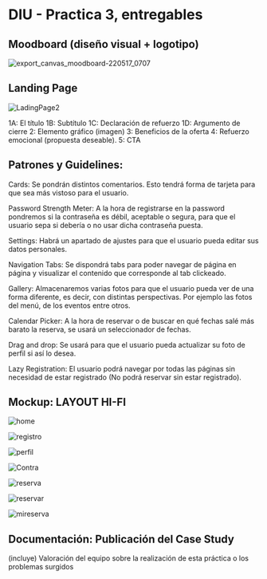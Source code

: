 # DIU - Practica 3, entregables

## Moodboard (diseño visual + logotipo)   

![export_canvas_moodboard-220517_0707](https://user-images.githubusercontent.com/101646040/168750250-54dfe91e-5560-490c-8e3b-ab33e91575c8.png)

## Landing Page
![LadingPage2](https://user-images.githubusercontent.com/101646040/168755009-aa49e166-ac0e-469b-b718-bed9178ce136.jpg)

 1A: El título
	1B: Subtítulo
	1C: Declaración de refuerzo
	1D: Argumento de cierre
	2: Elemento gráfico (imagen)
	3: Beneficios de la oferta
	4: Refuerzo emocional (propuesta deseable).
	5: CTA

## Patrones y Guidelines:

Cards: Se pondrán distintos comentarios. Esto tendrá forma de tarjeta para que sea más vistoso para el usuario.

Password Strength Meter: A la hora de registrarse en la password pondremos si la contraseña es débil, aceptable o segura, para que el usuario sepa si debería o no usar dicha contraseña puesta.

Settings: Habrá un apartado de ajustes para que el usuario pueda editar sus datos personales.

Navigation Tabs: Se dispondrá tabs para poder navegar de página en página y visualizar el contenido que corresponde al tab clickeado.

Gallery: Almacenaremos varias fotos para que el usuario pueda ver de una forma diferente, es decir, con distintas perspectivas. Por ejemplo las fotos del menú, de los eventos entre otros.

Calendar Picker: A la hora de reservar o de buscar en qué fechas salé más barato la reserva, se usará un seleccionador de fechas.

Drag and drop: Se usará para que el usuario pueda actualizar su foto de perfil si así lo desea.

Lazy Registration: El usuario podrá navegar por todas las páginas sin necesidad de estar registrado (No podrá reservar sin estar registrado).


## Mockup: LAYOUT HI-FI
![home](https://user-images.githubusercontent.com/101646040/168750299-56bb55e1-6a0a-4fcf-8421-f8306ceb934e.png)

![registro](https://user-images.githubusercontent.com/101646040/168750317-cb092166-a9bf-45c8-8859-6e41aabedc63.png)

![perfil](https://user-images.githubusercontent.com/101646040/168750336-20fec323-bbd8-4077-820b-fb9cecccbf05.png)

![Contra](https://user-images.githubusercontent.com/101646040/168750471-b00fd4b5-dac4-4c56-bf20-9a8410cab211.png)

![reserva](https://user-images.githubusercontent.com/101646040/168750426-bfa7ff48-f4d5-4946-97e8-cd77d5d6463c.png)

![reservar](https://user-images.githubusercontent.com/101646040/168750374-a9749699-c542-4cd5-86c5-ea19894bc36e.png)

![mireserva](https://user-images.githubusercontent.com/101646040/168750383-be6008ad-2fbc-4464-bdc2-03958d0b8963.png)

## Documentación: Publicación del Case Study


(incluye) Valoración del equipo sobre la realización de esta práctica o los problemas surgidos
 
